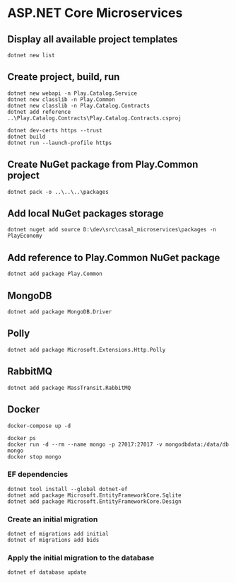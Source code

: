 # ASP.NET Core Microservices

## Display all available project templates
```
dotnet new list
```

## Create project, build, run
```
dotnet new webapi -n Play.Catalog.Service
dotnet new classlib -n Play.Common
dotnet new classlib -n Play.Catalog.Contracts
dotnet add reference ..\Play.Catalog.Contracts\Play.Catalog.Contracts.csproj

dotnet dev-certs https --trust
dotnet build
dotnet run --launch-profile https
```

## Create NuGet package from Play.Common project
```
dotnet pack -o ..\..\..\packages
```

## Add local NuGet packages storage
```
dotnet nuget add source D:\dev\src\casal_microservices\packages -n PlayEconomy
```

## Add reference to Play.Common NuGet package
```
dotnet add package Play.Common
```

## MongoDB
```
dotnet add package MongoDB.Driver
```

## Polly
```
dotnet add package Microsoft.Extensions.Http.Polly
```

## RabbitMQ
```
dotnet add package MassTransit.RabbitMQ
```

## Docker
```
docker-compose up -d

docker ps
docker run -d --rm --name mongo -p 27017:27017 -v mongodbdata:/data/db mongo
docker stop mongo
```

### EF dependencies
```
dotnet tool install --global dotnet-ef
dotnet add package Microsoft.EntityFrameworkCore.Sqlite
dotnet add package Microsoft.EntityFrameworkCore.Design
```
### Create an initial migration
```
dotnet ef migrations add initial
dotnet ef migrations add bids
```
### Apply the initial migration to the database
```
dotnet ef database update
```